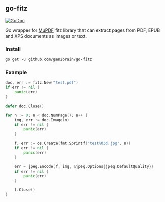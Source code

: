 ## go-fitz
[![GoDoc](https://godoc.org/github.com/gen2brain/go-fitz?status.svg)](https://godoc.org/github.com/gen2brain/go-fitz)

Go wrapper for [MuPDF](http://mupdf.com/) fitz library 
that can extract pages from PDF, EPUB and XPS documents as images or text.

### Install

    go get -u github.com/gen2brain/go-fitz

### Example
```go
doc, err := fitz.New("test.pdf")
if err != nil {
    panic(err)
}

defer doc.Close()

for n := 0; n < doc.NumPage(); n++ {
    img, err := doc.Image(n)
    if err != nil {
        panic(err)
    }

    f, err := os.Create(fmt.Sprintf("test%03d.jpg", n))
    if err != nil {
        panic(err)
    }

    err = jpeg.Encode(f, img, &jpeg.Options{jpeg.DefaultQuality})
    if err != nil {
        panic(err)
    }

    f.Close()
}

```
